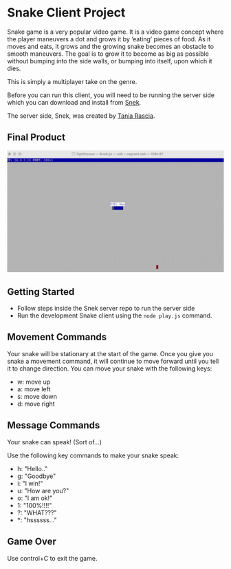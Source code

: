 # Snake Client Project

Snake game is a very popular video game. It is a video game concept where the player maneuvers a dot and grows it by ‘eating’ pieces of food. As it moves and eats, it grows and the growing snake becomes an obstacle to smooth maneuvers. The goal is to grow it to become as big as possible without bumping into the side walls, or bumping into itself, upon which it dies.

This is simply a multiplayer take on the genre.

Before you can run this client, you will need to be running the server side which you can download and install from [Snek](https://github.com/taniarascia/snek).

The server side, Snek, was created by [Tania Rascia](https://github.com/taniarascia).

## Final Product

![A Solo Game of Snake](./snake.gif)

## Getting Started

- Follow steps inside the Snek server repo to run the server side
- Run the development Snake client using the `node play.js` command.

## Movement Commands

Your snake will be stationary at the start of the game. Once you give you snake a movement command, it will continue to move forward until you tell it to change direction. You can move your snake with the following keys:

- w: move up
- a: move left
- s: move down
- d: move right

## Message Commands

Your snake can speak! (Sort of...)

Use the following key commands to make your snake speak:

- h: "Hello.."
- g: "Goodbye"
- i: "I win!"
- u: "How are you?"
- o: "I am ok!"
- 1: "100%!!!!"
- ?: "WHAT???"
- *: "hssssss..."

## Game Over

Use control+C to exit the game.